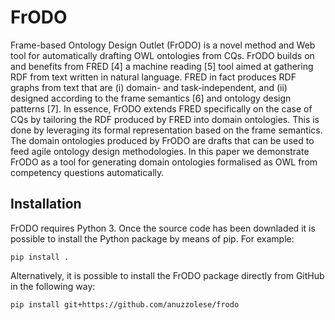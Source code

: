 # FrODO
Frame-based Ontology Design Outlet (FrODO) is a novel method and Web tool for automatically drafting OWL ontologies from CQs. FrODO builds on and benefits from FRED [4] a machine reading [5] tool aimed at gathering RDF from text written in natural language. FRED in fact produces RDF graphs from text that are (i) domain- and task-independent, and (ii) designed according to the frame semantics [6] and ontology design patterns [7]. In essence, FrODO extends FRED specifically on the case of CQs by tailoring the RDF produced by FRED into domain ontologies. This is done by leveraging its formal representation based on the frame semantics. The domain ontologies produced by FrODO are drafts that can be used to feed agile ontology design methodologies. In this paper we demonstrate FrODO as a tool for generating domain ontologies formalised as OWL from competency questions automatically.

## Installation
FrODO requires Python 3. Once the source code has been downladed it is possible to install the Python package by means of pip. For example:
```
pip install .
```
Alternatively, it is possible to install the FrODO package directly from GitHub in the following way:
```
pip install git+https://github.com/anuzzolese/frodo
```
